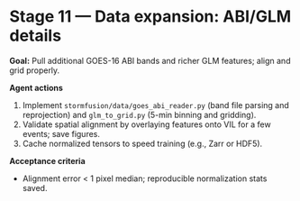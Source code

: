 # Stage 11 — Data expansion: ABI/GLM details


**Goal:** Pull additional GOES-16 ABI bands and richer GLM features; align and grid properly.

**Agent actions**
1. Implement `stormfusion/data/goes_abi_reader.py` (band file parsing and reprojection) and `glm_to_grid.py` (5-min binning and gridding).
2. Validate spatial alignment by overlaying features onto VIL for a few events; save figures.
3. Cache normalized tensors to speed training (e.g., Zarr or HDF5).

**Acceptance criteria**
- Alignment error < 1 pixel median; reproducible normalization stats saved.
